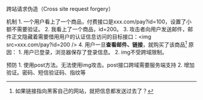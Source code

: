 跨站请求伪造（Cross site request forgery）

机制
	1. 一个用户看上了一个商品，付费接口是xxx.com/pay?id=100，设置了小额不需要验证。
	2. 我看上了一个商品，id=200。
	3. 攻击者向用户发送邮件，邮件正文隐藏着需要借用用户的认证信息访问的目标接口：\<img src=xxx.com/pay?id=200 />
	4. 用户一旦**查看邮件、链接**，就购买了该商品[^1] 
原因：
	1. 用户已登录，浏览器保存了登录信息。
	2. img不受跨域限制。

预防
	1. 使用post方法。无法使用img攻击。post接口跨域需要服务端支持
	2. 增加验证。密码、短信验证码、指纹等

[^1]: 如果链接指向黑客自己的网站，就把信息都发送过去了？
